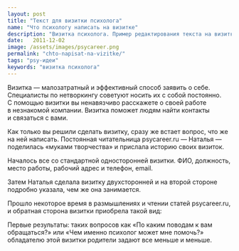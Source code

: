 ```yaml
---
layout: post
title: "Текст для визитки психолога"
name: "Что психологу написать на визитке"
description: "Визитка психолога. Пример редактирования текста на визитке."
date:   2011-12-02			 
image: /assets/images/psycareer.png
permalink: "chto-napisat-na-vizitke/"
tags: "psy-идеи"
keywords: "визитка психолога"
---
```


<p>Визитка&nbsp;— малозатратный и&nbsp;эффективный способ заявить о&nbsp;себе. Специалисты по&nbsp;нетворкингу советуют носить их&nbsp;с&nbsp;собой постоянно. С&nbsp;помощью визитки вы&nbsp;ненавязчиво расскажете о&nbsp;своей работе в&nbsp;незнакомой компании. Визитка поможет людям найти контакты и&nbsp;связаться с&nbsp;вами.</p>
<p>Как только вы&nbsp;решили сделать визитку, сразу&nbsp;же встает вопрос, что&nbsp;же на&nbsp;ней написать. Постоянная читательница psycareer.ru&nbsp;— Наталья&nbsp;— поделилась «муками творчества» и&nbsp;прислала историю своих визиток.</p>
<p>Началось все со&nbsp;стандартной односторонней визитки. ФИО, должность, место работы, рабочий адрес и&nbsp;телефон, email.</p>
<p>Затем Наталья сделала визитку двухсторонней и&nbsp;на&nbsp;второй стороне подробно указала, чем&nbsp;же она занимается.</p>


<p><amp-img src="/assets/images/vizitka1.jpg" alt="psycareer.ru: работа над визиткой. этап 1" width="531" height="295" title="psycareer.ru: работа над визиткой. этап 1" layout="responsive"></amp-img></p>
<p>Прошло некоторое время в&nbsp;размышлениях и&nbsp;чтении статей psycareer.ru, и&nbsp;обратная сторона визитки приобрела такой вид:</p>
<p><amp-img src="/assets/images/vizitka2.jpg" alt="psycareer.ru: работа над визиткой. этап 2" width="531" height="295" title="psycareer.ru: работа над визиткой. этап 2" layout="responsive"></amp-img></p>
<p>Первые результаты: таких вопросов как «По&nbsp;каким поводам к&nbsp;вам обращаться?» или «Чем именно психолог может мне помочь?» обладателю этой визитки родители задают все меньше и&nbsp;меньше.</p>